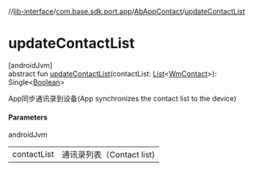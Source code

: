 //[lib-interface](../../../index.md)/[com.base.sdk.port.app](../index.md)/[AbAppContact](index.md)/[updateContactList](update-contact-list.md)

# updateContactList

[androidJvm]\
abstract fun [updateContactList](update-contact-list.md)(contactList: [List](https://kotlinlang.org/api/latest/jvm/stdlib/kotlin.collections/-list/index.html)&lt;[WmContact](../../com.base.sdk.entity.apps/-wm-contact/index.md)&gt;): Single&lt;[Boolean](https://kotlinlang.org/api/latest/jvm/stdlib/kotlin/-boolean/index.html)&gt;

App同步通讯录到设备(App synchronizes the contact list to the device)

#### Parameters

androidJvm

| | |
|---|---|
| contactList | 通讯录列表（Contact list) |
